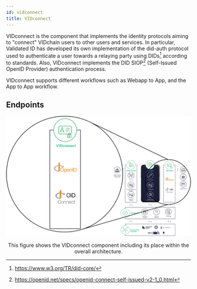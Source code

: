 ```yaml
---
id: vidconnect
title: VIDconnect
---
```


VIDconnect is the component that implements the identity protocols aiming to "connect" VIDchain users to other users and services. In particular, Validated ID has developed its own implementation of the did-auth protocol used to authenticate a user towards a relaying party using DIDs[^1] according to standards. Also, VIDconnect implements the DID SIOP[^2] (Self-Issued OpenID Provider) authentication process.

VIDconnect supports different workflows such as Webapp to App, and the App to App workflow.

## Endpoints

<!--
The current authentication process follows the DID SIOP[^2] (Self-Issued OpenID Provider) authentication flow, which uses JSON Web Tokens (JWT) signed by both parties' DID keys during a mutual authentication flow. It also supports the protocol to exchange Verifiable Credentials[^3] (VCs) as part of the identity token response.

Current version supports only ES256k (and ES256K-R) algorithm (the EC secp256k1).
-->

![vidconnect](../_media/vidconnect.png)

<figcaption align="center">
This figure shows the VIDconnect component including its place within the overall architecture. 
</figcaption>

[^1]: https://www.w3.org/TR/did-core/
[^2]: https://openid.net/specs/openid-connect-self-issued-v2-1_0.html
[^3]: https://www.w3.org/TR/vc-data-model/
